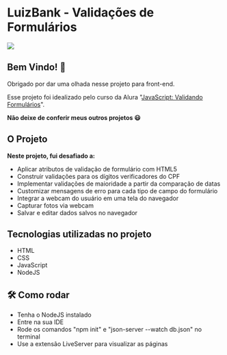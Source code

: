 
# LuizBank - Validações de Formulários
[![](https://camo.githubusercontent.com/459f141bd5e24c179a0e2dd49691e290ed5c5d4b4cb97767daee7cfaf6e31121/687474703a2f2f696d672e736869656c64732e696f2f7374617469632f76313f6c6162656c3d535441545553266d6573736167653d434f4e434c5549444f26636f6c6f723d475245454e267374796c653d666f722d7468652d6261646765)](https://camo.githubusercontent.com/459f141bd5e24c179a0e2dd49691e290ed5c5d4b4cb97767daee7cfaf6e31121/687474703a2f2f696d672e736869656c64732e696f2f7374617469632f76313f6c6162656c3d535441545553266d6573736167653d434f4e434c5549444f26636f6c6f723d475245454e267374796c653d666f722d7468652d6261646765)

  

[](./design/desktop-preview.jpg)

  
## Bem Vindo! 👋

  

Obrigado por dar uma olhada nesse projeto para front-end.


Esse projeto foi idealizado pelo curso da Alura "[JavaScript: Validando Formulários](https://cursos.alura.com.br/course/javascript-validando-formularios)".   

**Não deixe de conferir meus outros projetos :smiley:**

  

## O Projeto

  
**Neste projeto, fui desafiado a:**
 -  Aplicar atributos de validação de formulário com HTML5
-   Construir validações para os dígitos verificadores do CPF
-   Implementar validações de maioridade a partir da comparação de datas
-   Customizar mensagens de erro para cada tipo de campo do formulário
-   Integrar a webcam do usuário em uma tela do navegador
-   Capturar fotos via webcam
-   Salvar e editar dados salvos no navegador

  ## Tecnologias utilizadas no projeto

-   HTML
-   CSS
-  JavaScript
- NodeJS

## 🛠️ Como rodar

 - Tenha o NodeJS instalado
 - Entre na sua IDE 
 - Rode os comandos "npm init" e "json-server --watch db.json" no terminal
 - Use a extensão LiveServer para visualizar as páginas
  
